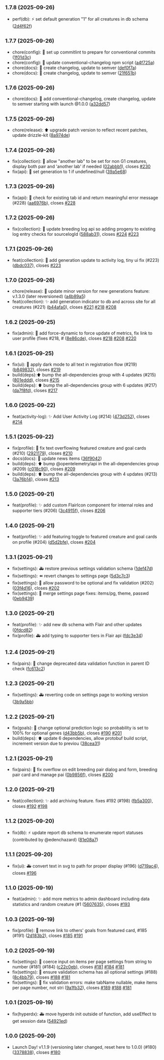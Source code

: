 ## <small>1.7.8 (2025-09-26)</small>

- perf(db): ⚡️ set default generation "1" for all creatures in db schema ([2d4f62f](https://github.com/rio-codes/tfo-creaturetracker/commit/2d4f62f))

## <small>1.7.7 (2025-09-26)</small>

- chore(config): 🔧 set up commitlint to prepare for conventional commits ([1f01d3c](https://github.com/rio-codes/tfo-creaturetracker/commit/1f01d3c))
- chore(config): 🔨 update conventional-changelog npm script ([a4f725a](https://github.com/rio-codes/tfo-creaturetracker/commit/a4f725a))
- chore(docs): 📝 create changelog, update to semver ([def0f7a](https://github.com/rio-codes/tfo-creaturetracker/commit/def0f7a))
- chore(docs): 📝 create changelog, update to semver ([21f651b](https://github.com/rio-codes/tfo-creaturetracker/commit/21f651b))

## <small>1.7.6 (2025-09-26)</small>

- chore(docs): 📝 add conventional-changelog, create changelog, update to semver starting with launch @1.0.0 ([a32dd57](https://github.com/rio-codes/tfo-creaturetracker/commit/a32dd57))

## <small>1.7.5 (2025-09-26)</small>

- chore(release): ⬆️ upgrade patch version to reflect recent patches, update drizzle-kit ([8a974de](https://github.com/rio-codes/tfo-creaturetracker/commit/8a974de))

## <small>1.7.4 (2025-09-26)</small>

- fix(collection): 🐛 allow "another lab" to be set for non G1 creatures, display both pair and 'another lab' if needed ([02abbb1](https://github.com/rio-codes/tfo-creaturetracker/commit/02abbb1)), closes [#230](https://github.com/rio-codes/tfo-creaturetracker/issues/230)
- fix(api): 🚨 set generation to 1 if undefined/null ([39a5e68](https://github.com/rio-codes/tfo-creaturetracker/commit/39a5e68))

## <small>1.7.3 (2025-09-26)</small>

- fix(api): 🐛 check for existing tab id and return meaningful error message (#228) ([aa6976b](https://github.com/rio-codes/tfo-creaturetracker/commit/aa6976b)), closes [#228](https://github.com/rio-codes/tfo-creaturetracker/issues/228)

## <small>1.7.2 (2025-09-26)</small>

- fix(collection): 🐛 update breeding log api so adding progeny to existing log entry checks for sourcelogId ([588ab31](https://github.com/rio-codes/tfo-creaturetracker/commit/588ab31)), closes [#224](https://github.com/rio-codes/tfo-creaturetracker/issues/224) [#223](https://github.com/rio-codes/tfo-creaturetracker/issues/223)

## <small>1.7.1 (2025-09-26)</small>

- feat(collection): 🚸 add generation update to activity log, tiny ui fix (#223) ([dbdc037](https://github.com/rio-codes/tfo-creaturetracker/commit/dbdc037)), closes [#223](https://github.com/rio-codes/tfo-creaturetracker/issues/223)

## <small>1.7.0 (2025-09-26)</small>

- chore(release): 🚀 update minor version for new generations feature: v.1.3.0 (later reversioned) ([a4b89a5](https://github.com/rio-codes/tfo-creaturetracker/commit/a4b89a5))
- feat(collection): ✨ add generation indicator to db and across site for all creatures (#221) ([b44afa0](https://github.com/rio-codes/tfo-creaturetracker/commit/b44afa0)), closes [#221](https://github.com/rio-codes/tfo-creaturetracker/issues/221) [#218](https://github.com/rio-codes/tfo-creaturetracker/issues/218) [#208](https://github.com/rio-codes/tfo-creaturetracker/issues/208)

## <small>1.6.2 (2025-09-25)</small>

- fix(admin): 🐛 add force-dynamic to force update of metrics, fix link to user profile (fixes #218, # ([8e86cde](https://github.com/rio-codes/tfo-creaturetracker/commit/8e86cde)), closes [#218](https://github.com/rio-codes/tfo-creaturetracker/issues/218) [#208](https://github.com/rio-codes/tfo-creaturetracker/issues/208) [#220](https://github.com/rio-codes/tfo-creaturetracker/issues/220)

## <small>1.6.1 (2025-09-25)</small>

- fix(ui): 💄 apply dark mode to all text in registration flow (#219) ([b849832](https://github.com/rio-codes/tfo-creaturetracker/commit/b849832)), closes [#219](https://github.com/rio-codes/tfo-creaturetracker/issues/219)
- build(deps):⬆ bump the all-dependencies group with 4 updates (#215) ([801eddd](https://github.com/rio-codes/tfo-creaturetracker/commit/801eddd)), closes [#215](https://github.com/rio-codes/tfo-creaturetracker/issues/215)
- build(deps): ⬆ bump the all-dependencies group with 6 updates (#217) ([da7f8fd](https://github.com/rio-codes/tfo-creaturetracker/commit/da7f8fd)), closes [#217](https://github.com/rio-codes/tfo-creaturetracker/issues/217)

## <small>1.6.0 (2025-09-22)</small>

- feat(activity-log): ✨ Add User Activity Log (#214) ([473d252](https://github.com/rio-codes/tfo-creaturetracker/commit/473d252)), closes [#214](https://github.com/rio-codes/tfo-creaturetracker/issues/214)

## <small>1.5.1 (2025-09-22)</small>

- fix(profile): 💄 fix text overflowing featured creature and goal cards (#210) ([2921179](https://github.com/rio-codes/tfo-creaturetracker/commit/2921179)), closes [#210](https://github.com/rio-codes/tfo-creaturetracker/issues/210)
- docs(docs): 📝 update news items ([36f9042](https://github.com/rio-codes/tfo-creaturetracker/commit/36f9042))
- build(deps): ⬆ bump @opentelemetry/api in the all-dependencies group (#209) ([c018c90](https://github.com/rio-codes/tfo-creaturetracker/commit/c018c90)), closes [#209](https://github.com/rio-codes/tfo-creaturetracker/issues/209)
- build(deps): ⬆ bump the all-dependencies group with 4 updates (#213) ([3a76b14](https://github.com/rio-codes/tfo-creaturetracker/commit/3a76b14)), closes [#213](https://github.com/rio-codes/tfo-creaturetracker/issues/213)

## <small>1.5.0 (2025-09-21)</small>

- feat(profile): ✨ add custom FlairIcon component for internal roles and supporter tiers (#206) ([3c4915f](https://github.com/rio-codes/tfo-creaturetracker/commit/3c4915f)), closes [#206](https://github.com/rio-codes/tfo-creaturetracker/issues/206)

## <small>1.4.0 (2025-09-21)</small>

- feat(profile): ✨ add featuring toggle to featured creature and goal cards on profile (#204) ([d5d2bfe](https://github.com/rio-codes/tfo-creaturetracker/commit/d5d2bfe)), closes [#204](https://github.com/rio-codes/tfo-creaturetracker/issues/204)

## <small>1.3.1 (2025-09-21)</small>

- fix(settings): 🚑️ restore previous settings validation schema ([1def47d](https://github.com/rio-codes/tfo-creaturetracker/commit/1def47d))
- fix(settings): ⏪️ revert changes to settings page ([5d3c7c3](https://github.com/rio-codes/tfo-creaturetracker/commit/5d3c7c3))
- fix(settings): 🐛 allow password to be optional and fix validation (#202) ([03f4d16](https://github.com/rio-codes/tfo-creaturetracker/commit/03f4d16)), closes [#202](https://github.com/rio-codes/tfo-creaturetracker/issues/202)
- fix(settings): 🔀 merge settings page fixes: items/pg, theme, passwd ([0eb9439](https://github.com/rio-codes/tfo-creaturetracker/commit/0eeb9439))

## <small>1.3.0 (2025-09-21)</small>

- feat(profile): ✨ add new db schema with Flair and other updates ([0fdcd82](https://github.com/rio-codes/tfo-creaturetracker/commit/0fdcd82))
- fix(profile): 🚑️ add typing to supporter tiers in Flair api ([fdc3e34](https://github.com/rio-codes/tfo-creaturetracker/commit/fdc3e34))

## <small>1.2.4 (2025-09-21)</small>

- fix(pairs): 🐛 change deprecated data validation function in parent ID check ([fc613c2](https://github.com/rio-codes/tfo-creaturetracker/commit/fc613c2))

## <small>1.2.3 (2025-09-21)</small>

- fix(settings): 🚑️ reverting code on settings page to working version ([3b9a5bb](https://github.com/rio-codes/tfo-creaturetracker/commit/3b9a5bb))

## <small>1.2.2 (2025-09-21)</small>

- fix(goals): 🐛 change optional prediction logic so probability is set to 100% for optional genes ([d43bb5b](https://github.com/rio-codes/tfo-creaturetracker/commit/d43bb5b)), closes [#190](https://github.com/rio-codes/tfo-creaturetracker/issues/190) [#201](https://github.com/rio-codes/tfo-creaturetracker/issues/201)
- build(deps): ⬆️ update 6 dependencies, allow protobuf build script, increment version due to previou ([38cea31](https://github.com/rio-codes/tfo-creaturetracker/commit/38cea31))

## <small>1.2.1 (2025-09-21)</small>

- fix(pairs): 🐛 fix overflow on edit breeding pair dialog and form, breeding pair card and manage pai ([0b9856f](https://github.com/rio-codes/tfo-creaturetracker/commit/0b9856f)), closes [#200](https://github.com/rio-codes/tfo-creaturetracker/issues/200)

## <small>1.2.0 (2025-09-21)</small>

- feat(collection): ✨ add archiving feature. fixes #192 (#198) ([fb5a300](https://github.com/rio-codes/tfo-creaturetracker/commit/fb5a300)), closes [#192](https://github.com/rio-codes/tfo-creaturetracker/issues/192) [#198](https://github.com/rio-codes/tfo-creaturetracker/issues/198)

## <small>1.1.2 (2025-09-20)</small>

- fix(db): ⚡ update report db schema to enumerate report statuses (contributed by @edenchazard) ([81e08a7](https://github.com/rio-codes/tfo-creaturetracker/commit/81e08a7))

## <small>1.1.1 (2025-09-20)</small>

- fix(ui): 🚑️ convert text in svg to path for proper display (#196) ([d719ac4](https://github.com/rio-codes/tfo-creaturetracker/commit/d719ac4)), closes [#196](https://github.com/rio-codes/tfo-creaturetracker/issues/196)

## <small>1.1.0 (2025-09-19)</small>

- feat(admin): ✨ add more metrics to admin dashboard including data statistics and random creature (#1 ([5607635](https://github.com/rio-codes/tfo-creaturetracker/commit/5607635)), closes [#193](https://github.com/rio-codes/tfo-creaturetracker/issues/193)

## <small>1.0.3 (2025-09-19)</small>

- fix(profile): 🐛 remove link to others' goals from featured card, #185 (#191) ([2d183b2](https://github.com/rio-codes/tfo-creaturetracker/commit/2d183b2)), closes [#185](https://github.com/rio-codes/tfo-creaturetracker/issues/185) [#191](https://github.com/rio-codes/tfo-creaturetracker/issues/191)

## <small>1.0.2 (2025-09-19)</small>

- fix(settings): 🐛 coerce input on items per page settings from string to number (#181) (#184) ([c22c0eb](https://github.com/rio-codes/tfo-creaturetracker/commit/c22c0eb)), closes [#181](https://github.com/rio-codes/tfo-creaturetracker/issues/181) [#184](https://github.com/rio-codes/tfo-creaturetracker/issues/184) [#181](https://github.com/rio-codes/tfo-creaturetracker/issues/181)
- fix(settings): 🐛 ensure validation schema has all optional settings (#188) ([8c4bb79](https://github.com/rio-codes/tfo-creaturetracker/commit/8c4bb79)), closes [#188](https://github.com/rio-codes/tfo-creaturetracker/issues/188) [#181](https://github.com/rio-codes/tfo-creaturetracker/issues/181)
- fix(settings): 🐛 fix validation errors: make tabName nullable, make items per page number, not stri ([9a1fb32](https://github.com/rio-codes/tfo-creaturetracker/commit/9a1fb32)), closes [#189](https://github.com/rio-codes/tfo-creaturetracker/issues/189) [#188](https://github.com/rio-codes/tfo-creaturetracker/issues/188) [#181](https://github.com/rio-codes/tfo-creaturetracker/issues/181)

## <small>1.0.1 (2025-09-19)</small>

- fix(hyperdx): 🚑️ move hyperdx init outside of function, add useEffect to get session data ([54921ed](https://github.com/rio-codes/tfo-creaturetracker/commit/54921ed))

## <small>1.0.0 (2025-09-20)</small>

- Launch Day! v1.1.9 (versioning later changed, reset here to 1.0.0) (#180) ([3378838](https://github.com/rio-codes/tfo-creaturetracker/commit/3378838)), closes [#180](https://github.com/rio-codes/tfo-creaturetracker/issues/180)
